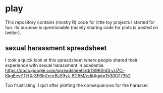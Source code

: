 # play
This repository contains (mostly R) code for little toy projects I started for fun. Its purpose is questionable (mainly sharing code for plots is posted on twitter).

## sexual harassment spreadsheet
I took a quick look at this spreadsheet where people shared their experience with sexual harassment in academia: https://docs.google.com/spreadsheets/d/1S9KShDLvU7C-KkgEevYTHXr3F6InTenrBsS9yk-8C5M/edit#gid=1530077352

Too frustrating. I quit after plotting the consequences for the harasser.
